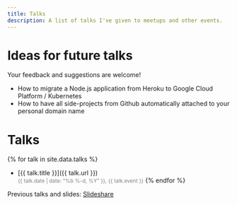 ```yaml
---
title: Talks
description: A list of talks I've given to meetups and other events.
---
```


# Ideas for future talks

Your feedback and suggestions are welcome!

- How to migrate a Node.js application from Heroku to Google Cloud Platform / Kubernetes
- How to have all side-projects from Github automatically attached to your personal domain name

# Talks

{% for talk in site.data.talks %}
- [{{ talk.title }}]({{ talk.url }})<br/>
  <small style="color:gray;">{{ talk.date | date: "%b %-d, %Y" }}, {{ talk.event }}</small>
{% endfor %}

Previous talks and slides: [Slideshare](https://fr.slideshare.net/adrienjoly/presentations)

<!-- inspiration: https://raw.githubusercontent.com/romsson/romain.vuillemot.net/master/talks.md -->
